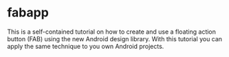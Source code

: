 # fabapp
This is a self-contained tutorial on how to create and use a floating action button (FAB) using the new Android design library. With this tutorial you can apply the same technique to you own Android projects.
